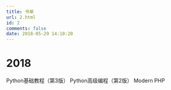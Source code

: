 ```yaml
---
title: 书单
url: 2.html
id: 2
comments: false
date: 2018-05-29 14:10:20
---
```


2018
====

Python基础教程（第3版） Python高级编程（第2版） Modern PHP